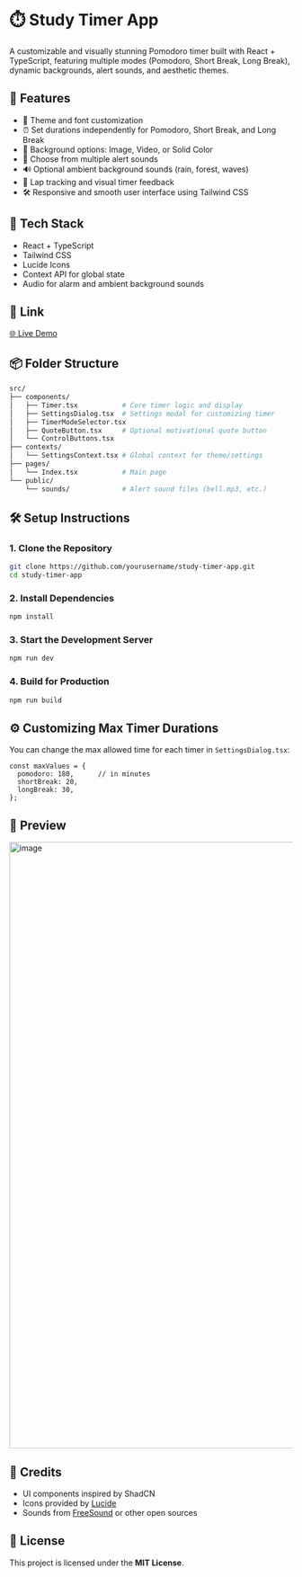 # ⏱️ Study Timer App 
A customizable and visually stunning Pomodoro timer built with React + TypeScript, featuring multiple modes (Pomodoro, Short Break, Long Break), dynamic backgrounds, alert sounds, and aesthetic themes.

## 🚀 Features
- 🎨 Theme and font customization  
- ⏰ Set durations independently for Pomodoro, Short Break, and Long Break  
- 🌄 Background options: Image, Video, or Solid Color  
- 🔔 Choose from multiple alert sounds  
- 🔊 Optional ambient background sounds (rain, forest, waves)  
- 🧠 Lap tracking and visual timer feedback  
- 🛠️ Responsive and smooth user interface using Tailwind CSS  

## 🧰 Tech Stack
- React + TypeScript  
- Tailwind CSS  
- Lucide Icons  
- Context API for global state  
- Audio for alarm and ambient background sounds  

## 🔗 Link  
[🌐 Live Demo](https://pomodoroappp.netlify.app/)

## 📦 Folder Structure
```bash
src/
├── components/
│   ├── Timer.tsx           # Core timer logic and display
│   ├── SettingsDialog.tsx  # Settings modal for customizing timer
│   ├── TimerModeSelector.tsx
│   ├── QuoteButton.tsx     # Optional motivational quote button
│   └── ControlButtons.tsx
├── contexts/
│   └── SettingsContext.tsx # Global context for theme/settings
├── pages/
│   └── Index.tsx           # Main page
└── public/
    └── sounds/             # Alert sound files (bell.mp3, etc.)
```

## 🛠️ Setup Instructions

### 1. Clone the Repository
```bash
git clone https://github.com/yourusername/study-timer-app.git
cd study-timer-app
```

### 2. Install Dependencies
```bash
npm install
```

### 3. Start the Development Server
```bash
npm run dev
```

### 4. Build for Production
```bash
npm run build
```

## ⚙️ Customizing Max Timer Durations
You can change the max allowed time for each timer in `SettingsDialog.tsx`:

```tsx
const maxValues = {
  pomodoro: 180,      // in minutes
  shortBreak: 20,
  longBreak: 30,
};
```

## 📸 Preview
<img width="1919" height="1079" alt="image" src="https://github.com/user-attachments/assets/6033173e-d309-49f9-933a-911c79a4a613" />

## 🙌 Credits
- UI components inspired by ShadCN  
- Icons provided by [Lucide](https://lucide.dev)  
- Sounds from [FreeSound](https://freesound.org) or other open sources  

## 📄 License
This project is licensed under the **MIT License**.

